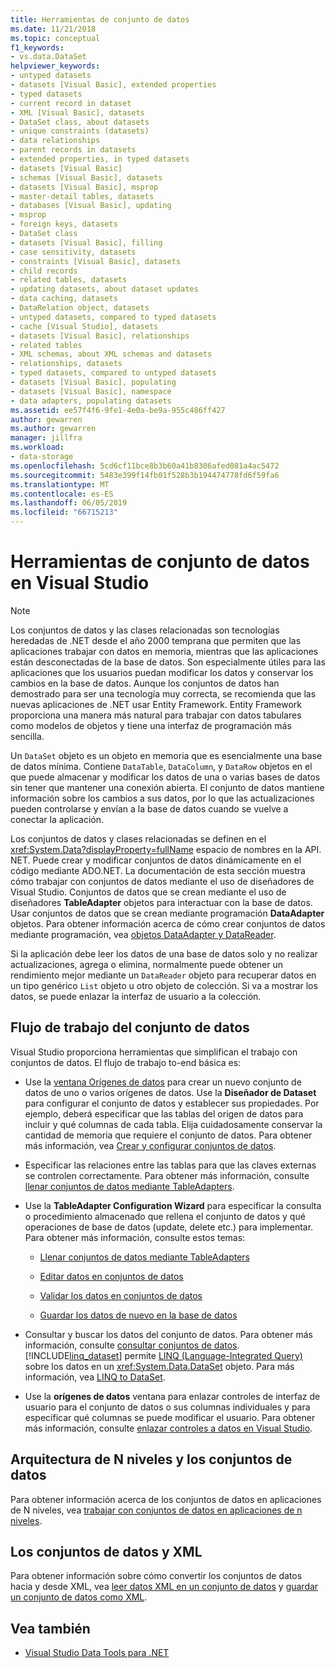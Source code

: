 ```yaml
---
title: Herramientas de conjunto de datos
ms.date: 11/21/2018
ms.topic: conceptual
f1_keywords:
- vs.data.DataSet
helpviewer_keywords:
- untyped datasets
- datasets [Visual Basic], extended properties
- typed datasets
- current record in dataset
- XML [Visual Basic], datasets
- DataSet class, about datasets
- unique constraints (datasets)
- data relationships
- parent records in datasets
- extended properties, in typed datasets
- datasets [Visual Basic]
- schemas [Visual Basic], datasets
- datasets [Visual Basic], msprop
- master-detail tables, datasets
- databases [Visual Basic], updating
- msprop
- foreign keys, datasets
- DataSet class
- datasets [Visual Basic], filling
- case sensitivity, datasets
- constraints [Visual Basic], datasets
- child records
- related tables, datasets
- updating datasets, about dataset updates
- data caching, datasets
- DataRelation object, datasets
- untyped datasets, compared to typed datasets
- cache [Visual Studio], datasets
- datasets [Visual Basic], relationships
- related tables
- XML schemas, about XML schemas and datasets
- relationships, datasets
- typed datasets, compared to untyped datasets
- datasets [Visual Basic], populating
- datasets [Visual Basic], namespace
- data adapters, populating datasets
ms.assetid: ee57f4f6-9fe1-4e0a-be9a-955c486ff427
author: gewarren
ms.author: gewarren
manager: jillfra
ms.workload:
- data-storage
ms.openlocfilehash: 5cd6cf11bce8b3b60a41b8306afed081a4ac5472
ms.sourcegitcommit: 5483e399f14fb01f528b3b194474778fd6f59fa6
ms.translationtype: MT
ms.contentlocale: es-ES
ms.lasthandoff: 06/05/2019
ms.locfileid: "66715213"
---
```

# <a name="dataset-tools-in-visual-studio"></a>Herramientas de conjunto de datos en Visual Studio

> [!NOTE]
> Los conjuntos de datos y las clases relacionadas son tecnologías heredadas de .NET desde el año 2000 temprana que permiten que las aplicaciones trabajar con datos en memoria, mientras que las aplicaciones están desconectadas de la base de datos. Son especialmente útiles para las aplicaciones que los usuarios puedan modificar los datos y conservar los cambios en la base de datos. Aunque los conjuntos de datos han demostrado para ser una tecnología muy correcta, se recomienda que las nuevas aplicaciones de .NET usar Entity Framework. Entity Framework proporciona una manera más natural para trabajar con datos tabulares como modelos de objetos y tiene una interfaz de programación más sencilla.

Un `DataSet` objeto es un objeto en memoria que es esencialmente una base de datos mínima. Contiene `DataTable`, `DataColumn`, y `DataRow` objetos en el que puede almacenar y modificar los datos de una o varias bases de datos sin tener que mantener una conexión abierta. El conjunto de datos mantiene información sobre los cambios a sus datos, por lo que las actualizaciones pueden controlarse y envían a la base de datos cuando se vuelve a conectar la aplicación.

Los conjuntos de datos y clases relacionadas se definen en el <xref:System.Data?displayProperty=fullName> espacio de nombres en la API. NET. Puede crear y modificar conjuntos de datos dinámicamente en el código mediante ADO.NET. La documentación de esta sección muestra cómo trabajar con conjuntos de datos mediante el uso de diseñadores de Visual Studio. Conjuntos de datos que se crean mediante el uso de diseñadores **TableAdapter** objetos para interactuar con la base de datos. Usar conjuntos de datos que se crean mediante programación **DataAdapter** objetos. Para obtener información acerca de cómo crear conjuntos de datos mediante programación, vea [objetos DataAdapter y DataReader](/dotnet/framework/data/adonet/dataadapters-and-datareaders).

Si la aplicación debe leer los datos de una base de datos solo y no realizar actualizaciones, agrega o elimina, normalmente puede obtener un rendimiento mejor mediante un `DataReader` objeto para recuperar datos en un tipo genérico `List` objeto u otro objeto de colección. Si va a mostrar los datos, se puede enlazar la interfaz de usuario a la colección.

## <a name="dataset-workflow"></a>Flujo de trabajo del conjunto de datos

Visual Studio proporciona herramientas que simplifican el trabajo con conjuntos de datos. El flujo de trabajo to-end básica es:

- Use la [ventana Orígenes de datos](add-new-data-sources.md#data-sources-window) para crear un nuevo conjunto de datos de uno o varios orígenes de datos. Use la **Diseñador de Dataset** para configurar el conjunto de datos y establecer sus propiedades. Por ejemplo, deberá especificar que las tablas del origen de datos para incluir y qué columnas de cada tabla. Elija cuidadosamente conservar la cantidad de memoria que requiere el conjunto de datos. Para obtener más información, vea [Crear y configurar conjuntos de datos](../data-tools/create-and-configure-datasets-in-visual-studio.md).

- Especificar las relaciones entre las tablas para que las claves externas se controlen correctamente. Para obtener más información, consulte [llenar conjuntos de datos mediante TableAdapters](../data-tools/fill-datasets-by-using-tableadapters.md).

- Use la **TableAdapter Configuration Wizard** para especificar la consulta o procedimiento almacenado que rellena el conjunto de datos y qué operaciones de base de datos (update, delete etc.) para implementar. Para obtener más información, consulte estos temas:

    - [Llenar conjuntos de datos mediante TableAdapters](../data-tools/fill-datasets-by-using-tableadapters.md)

    - [Editar datos en conjuntos de datos](../data-tools/edit-data-in-datasets.md)

    - [Validar los datos en conjuntos de datos](../data-tools/validate-data-in-datasets.md)

    - [Guardar los datos de nuevo en la base de datos](../data-tools/save-data-back-to-the-database.md)

- Consultar y buscar los datos del conjunto de datos. Para obtener más información, consulte [consultar conjuntos de datos](../data-tools/query-datasets.md). [!INCLUDE[linq_dataset](../data-tools/includes/linq_dataset_md.md)] permite [LINQ (Language-Integrated Query)](/dotnet/csharp/linq/) sobre los datos en un <xref:System.Data.DataSet> objeto. Para más información, vea [LINQ to DataSet](/dotnet/framework/data/adonet/linq-to-dataset).

- Use la **orígenes de datos** ventana para enlazar controles de interfaz de usuario para el conjunto de datos o sus columnas individuales y para especificar qué columnas se puede modificar el usuario. Para obtener más información, consulte [enlazar controles a datos en Visual Studio](../data-tools/bind-controls-to-data-in-visual-studio.md).

## <a name="datasets-and-n-tier-architecture"></a>Arquitectura de N niveles y los conjuntos de datos

Para obtener información acerca de los conjuntos de datos en aplicaciones de N niveles, vea [trabajar con conjuntos de datos en aplicaciones de n niveles](../data-tools/work-with-datasets-in-n-tier-applications.md).

## <a name="datasets-and-xml"></a>Los conjuntos de datos y XML

Para obtener información sobre cómo convertir los conjuntos de datos hacia y desde XML, vea [leer datos XML en un conjunto de datos](../data-tools/read-xml-data-into-a-dataset.md) y [guardar un conjunto de datos como XML](../data-tools/save-a-dataset-as-xml.md).

## <a name="see-also"></a>Vea también

- [Visual Studio Data Tools para .NET](../data-tools/visual-studio-data-tools-for-dotnet.md)